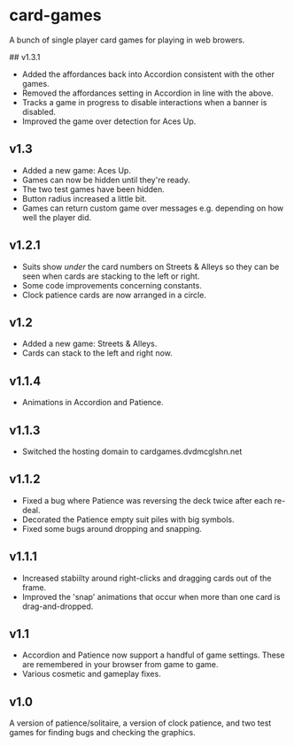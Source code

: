 # card-games
A bunch of single player card games for playing in web browers.

## v1.3.1
* Added the affordances back into Accordion consistent with the other games.
* Removed the affordances setting in Accordion in line with the above.
* Tracks a game in progress to disable interactions when a banner is disabled.
* Improved the game over detection for Aces Up.

## v1.3
* Added a new game: Aces Up.
* Games can now be hidden until they're ready.
* The two test games have been hidden.
* Button radius increased a little bit.
* Games can return custom game over messages e.g. depending on how well the player did.

## v1.2.1
* Suits show _under_ the card numbers on Streets & Alleys so they can be seen when cards are stacking to the left or right.
* Some code improvements concerning constants.
* Clock patience cards are now arranged in a circle.

## v1.2
* Added a new game: Streets & Alleys.
* Cards can stack to the left and right now.

## v1.1.4
* Animations in Accordion and Patience.

## v1.1.3
* Switched the hosting domain to cardgames.dvdmcglshn.net

## v1.1.2
* Fixed a bug where Patience was reversing the deck twice after each re-deal.
* Decorated the Patience empty suit piles with big symbols.
* Fixed some bugs around dropping and snapping.

## v1.1.1
* Increased stabiilty around right-clicks and dragging cards out of the frame.
* Improved the 'snap' animations that occur when more than one card is drag-and-dropped.

## v1.1
* Accordion and Patience now support a handful of game settings. These are remembered in your browser from game to game.
* Various cosmetic and gameplay fixes.

## v1.0
A version of patience/solitaire, a version of clock patience, and two test games for finding bugs and checking the graphics.